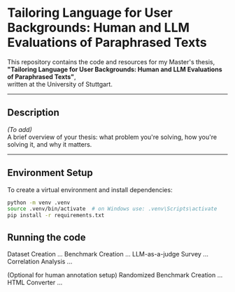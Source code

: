 # Tailoring Language for User Backgrounds: Human and LLM Evaluations of Paraphrased Texts

This repository contains the code and resources for my Master's thesis,  
**"Tailoring Language for User Backgrounds: Human and LLM Evaluations of Paraphrased Texts"**,  
written at the University of Stuttgart.

---

## Description

_(To add)_  
A brief overview of your thesis: what problem you're solving, how you're solving it, and why it matters.

---

## Environment Setup

To create a virtual environment and install dependencies:

```bash
python -m venv .venv
source .venv/bin/activate  # on Windows use: .venv\Scripts\activate
pip install -r requirements.txt
```

## Running the code

Dataset Creation
...
Benchmark Creation
...
LLM-as-a-judge Survey
...
Correlation Analysis
...

(Optional for human annotation setup)
Randomized Benchmark Creation
...
HTML Converter
...